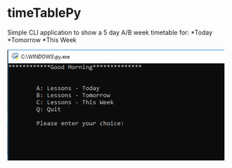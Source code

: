 # timeTablePy

Simple CLI application to show a 5 day A/B week timetable for:
*Today
*Tomorrow
*This Week

![screenshot1](/screenshots/screenshot1.jpg?raw=true)




